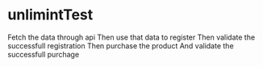 # unlimintTest
Fetch the data through api
Then use that data to register 
Then validate the successfull registration
Then purchase the product 
And validate the successfull purchage
